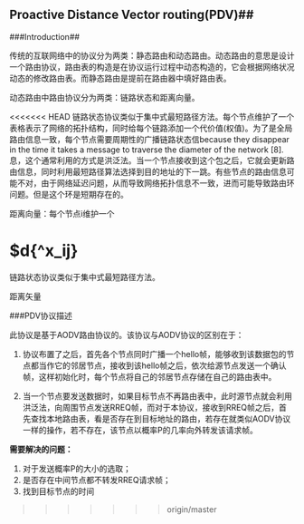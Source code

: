 ## Proactive Distance Vector routing(PDV)##

###Introduction##

传统的互联网络中的协议分为两类：静态路由和动态路由。动态路由的意思是设计一个路由协议，路由表的构造是在协议运行过程中动态构造的，它会根据网络状况动态的修改路由表。而静态路由是提前在路由器中填好路由表。

动态路由中路由协议分为两类：链路状态和距离向量。

<<<<<<< HEAD
链路状态协议类似于集中式最短路径方法。每个节点维护了一个表格表示了网络的拓扑结构，同时给每个链路添加一个代价值(权值)。为了是全局路由信息一致，每个节点需要周期性的广播链路状态信because they disappear in the time it takes a message
to traverse the diameter of the network [8].息，这个通常利用的方式是洪泛法。当一个节点接收到这个包之后，它就会更新路由信息，同时利用最短路径算法选择到目的地址的下一跳。有些节点的路由信息可能不对，由于网络延迟问题，从而导致网络拓扑信息不一致，进而可能导致路由环问题。但是这个环是短期存在的。

距离向量：每个节点i维护一个

 $d{^x_ij}
=======
链路状态协议类似于集中式最短路径方法。

距离矢量

###PDV协议描述

此协议是基于AODV路由协议的。该协议与AODV协议的区别在于：

1. 协议布置了之后，首先各个节点同时广播一个hello帧，能够收到该数据包的节点都当作它的邻居节点，接收到该hello帧之后，依次给源节点发送一个确认帧，这样初始化时，每个节点将自己的邻居节点存储在自己的路由表中。

2. 当一个节点要发送数据时，如果目标节点不再路由表中，此时源节点就会利用洪泛法，向周围节点发送RREQ帧，而对于本协议，接收到RREQ帧之后，首先查找本地路由表，看是否存在到目标地址的路由，若存在就类似AODV协议一样的操作，若不存在，该节点以概率P的几率向外转发该请求帧。

**需要解决的问题：**

1. 对于发送概率P的大小的选取；
2. 是否存在中间节点都不转发RREQ请求帧；
3. 找到目标节点的时间
>>>>>>> origin/master
